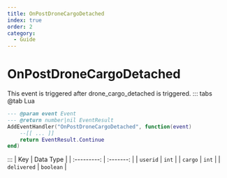 ```yaml
---
title: OnPostDroneCargoDetached
index: true
order: 2
category:
  - Guide
---
```


# OnPostDroneCargoDetached
This event is triggered after drone_cargo_detached is triggered.
::: tabs
@tab Lua
```lua
--- @param event Event
--- @return number|nil EventResult
AddEventHandler("OnPostDroneCargoDetached", function(event)
    --[[ ... ]]
    return EventResult.Continue
end)
```

:::
|     Key     | Data Type |
| :---------: | :-------: |
|   `userid`  |   `int`   |
|   `cargo`   |   `int`   |
| `delivered` | `boolean` |